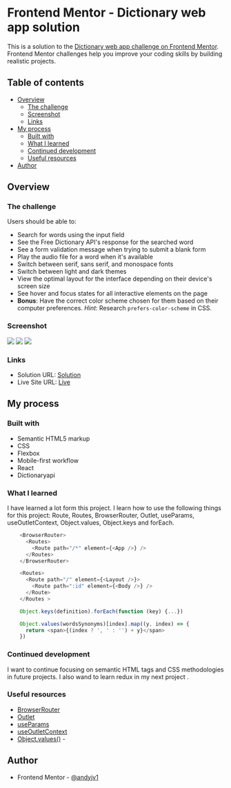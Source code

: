 # Frontend Mentor - Dictionary web app solution

This is a solution to the [Dictionary web app challenge on Frontend Mentor](https://www.frontendmentor.io/challenges/dictionary-web-app-h5wwnyuKFL). Frontend Mentor challenges help you improve your coding skills by building realistic projects. 

## Table of contents

- [Overview](#overview)
  - [The challenge](#the-challenge)
  - [Screenshot](#screenshot)
  - [Links](#links)
- [My process](#my-process)
  - [Built with](#built-with)
  - [What I learned](#what-i-learned)
  - [Continued development](#continued-development)
  - [Useful resources](#useful-resources)
- [Author](#author)


## Overview

### The challenge

Users should be able to:

- Search for words using the input field
- See the Free Dictionary API's response for the searched word
- See a form validation message when trying to submit a blank form
- Play the audio file for a word when it's available
- Switch between serif, sans serif, and monospace fonts
- Switch between light and dark themes
- View the optimal layout for the interface depending on their device's screen size
- See hover and focus states for all interactive elements on the page
- **Bonus**: Have the correct color scheme chosen for them based on their computer preferences. _Hint_: Research `prefers-color-scheme` in CSS.

### Screenshot

![](./screenshots/screenshot1.png)
![](./screenshots/screenshot2.png)
![](./screenshots/screenshot3.png)

### Links

- Solution URL: [Solution]([https://your-solution-url.com](https://github.com/andyjv1/Dictionary-web-app.git))
- Live Site URL: [Live]([https://your-live-site-url.com](https://majestic-marigold-08b93d.netlify.app/))

## My process

### Built with

- Semantic HTML5 markup
- CSS 
- Flexbox
- Mobile-first workflow
- React
- Dictionaryapi

### What I learned

I have learned a lot form this project. I learn how to use the following things for  this project: Route, Routes, BrowserRouter, Outlet, useParams, useOutletContext, Object.values, Object.keys and forEach. 


```js
    <BrowserRouter>
      <Routes>
        <Route path="/*" element={<App />} />
      </Routes>
    </BrowserRouter>

    <Routes>
      <Route path="/" element={<Layout />}>
        <Route path=":id" element={<Body />} />
      </Route>
    </Routes >

    Object.keys(definition).forEach(function (key) {...})

    Object.values(wordsSynonyms)[index].map((y, index) => {
      return <span>{(index ? ', ' : '') + y}</span>
    })
```

### Continued development

I want to continue focusing on semantic HTML tags and CSS methodologies in future projects. I also wand to learn redux in my next project .

### Useful resources

- [BrowserRouter](https://www.javatpoint.com/browserrouter-in-react)
- [Outlet](https://reactrouter.com/en/main/components/outlet) 
- [useParams](https://medium.com/geekculture/how-to-use-react-router-useparams-436851fd5ef6) 
- [useOutletContext](https://reactrouter.com/en/main/hooks/use-outlet-context) 
- [Object.values()](https://developer.mozilla.org/en-US/docs/Web/JavaScript/Reference/Global_objects/Object/values) -


## Author

- Frontend Mentor - [@andyjv1](https://www.frontendmentor.io/profile/andyjv1)
